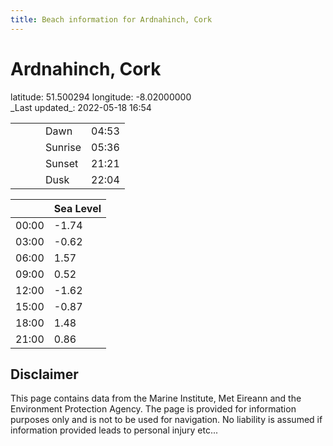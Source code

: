 ```yaml
---
title: Beach information for Ardnahinch, Cork
---
```

# Ardnahinch, Cork 

<div class="location-info">latitude: 51.500294 longitude: -8.02000000</div>
<div class="met-eireann-warnings"></div>
_Last updated_: 2022-05-18 16:54

|   |   |   |   |   |
|---|---|---|---|---|
|   |   |   | Dawn  | 04:53 |
|   |   |   | Sunrise  | 05:36 |
|   |   |   | Sunset  | 21:21 |
|   |   |   | Dusk  | 22:04 |

<div></div>

|   | Sea Level  |
|---|---|
| 00:00 | -1.74 |
| 03:00 | -0.62 |
| 06:00 | 1.57 |
| 09:00 | 0.52 |
| 12:00 | -1.62 |
| 15:00 | -0.87 |
| 18:00 | 1.48 |
| 21:00 | 0.86 |

## Disclaimer

This page contains data from the Marine Institute,
Met Eireann and the Environment Protection Agency. The page is provided for
information purposes only and is not to be used for navigation. No liability
is assumed if information provided leads to personal injury etc...